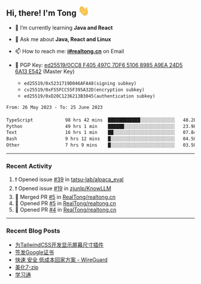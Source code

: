 ## Hi, there! I'm Tong <img src="https://raw.githubusercontent.com/realtong/realtong/main/wave.gif" width="30px">



- 🌱 I’m currently learning **Java and React**
- 💬 Ask me about **Java, React and Linux**
- 📫 How to reach me: **[i#realtong.cn](mailto:i@realtong.cn)** on Email
- 🔑 PGP Key: [ed25519/0CC8 F405 497C 7DF6 5106 8985 A9EA 24D5 6A13 E542](https://github.com/RealTong.gpg) (Master Key)
  
  - `ed25519/0x5231719D046AFA48(signing subkey)`
  - `cv25519/0xF55FCC55F395A32D(encryption subkey)`
  - `ed25519/0xD20C1236213B3045(authentication subkey)`

<!--START_SECTION:waka-->

```txt
From: 26 May 2023 - To: 25 June 2023

TypeScript            98 hrs 42 mins  ████████████░░░░░░░░░░░░░   48.28 %
Python                49 hrs 1 min    ██████░░░░░░░░░░░░░░░░░░░   23.98 %
Text                  16 hrs 1 min    ██░░░░░░░░░░░░░░░░░░░░░░░   07.84 %
Bash                  9 hrs 12 mins   █░░░░░░░░░░░░░░░░░░░░░░░░   04.50 %
Other                 7 hrs 9 mins    █░░░░░░░░░░░░░░░░░░░░░░░░   03.50 %
```

<!--END_SECTION:waka-->

---
### Recent Activity

<!--START_SECTION:activity-->
1. ❗ Opened issue [#39](https://github.com/tatsu-lab/alpaca_eval/issues/39) in [tatsu-lab/alpaca_eval](https://github.com/tatsu-lab/alpaca_eval)
2. ❗ Opened issue [#19](https://github.com/zjunlp/KnowLLM/issues/19) in [zjunlp/KnowLLM](https://github.com/zjunlp/KnowLLM)
3. 🎉 Merged PR [#5](https://github.com/RealTong/realtong.cn/pull/5) in [RealTong/realtong.cn](https://github.com/RealTong/realtong.cn)
4. 💪 Opened PR [#5](https://github.com/RealTong/realtong.cn/pull/5) in [RealTong/realtong.cn](https://github.com/RealTong/realtong.cn)
5. 💪 Opened PR [#4](https://github.com/RealTong/realtong.cn/pull/4) in [RealTong/realtong.cn](https://github.com/RealTong/realtong.cn)
<!--END_SECTION:activity-->

---
### Recent Blog Posts
<!-- BLOG-POST-LIST:START -->
- [为TailwindCSS开发显示屏幕尺寸插件](https://www.realtong.cn/blog/tailwindcssplugin)
- [签发Google证书](https://www.realtong.cn/blog/auto-issue-google-public-certificates-using-acmedotsh)
- [快速 安全 低成本回家方案 - WireGuard](https://www.realtong.cn/blog/8)
- [美化7-zip](https://www.realtong.cn/blog/3)
- [学习通](https://www.realtong.cn/blog/1)
<!-- BLOG-POST-LIST:END -->